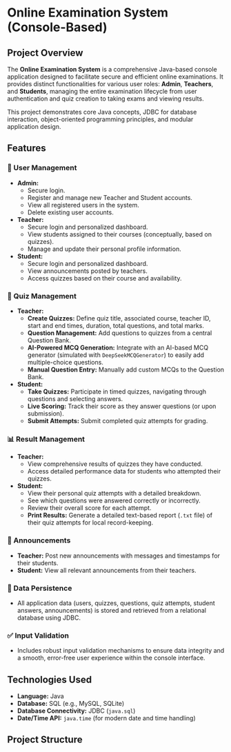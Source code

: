 # Online Examination System (Console-Based)

## Project Overview

The **Online Examination System** is a comprehensive Java-based console application designed to facilitate secure and efficient online examinations. It provides distinct functionalities for various user roles: **Admin**, **Teachers**, and **Students**, managing the entire examination lifecycle from user authentication and quiz creation to taking exams and viewing results.

This project demonstrates core Java concepts, JDBC for database interaction, object-oriented programming principles, and modular application design.

## Features

### 🔐 User Management
* **Admin:**
    * Secure login.
    * Register and manage new Teacher and Student accounts.
    * View all registered users in the system.
    * Delete existing user accounts.
* **Teacher:**
    * Secure login and personalized dashboard.
    * View students assigned to their courses (conceptually, based on quizzes).
    * Manage and update their personal profile information.
* **Student:**
    * Secure login and personalized dashboard.
    * View announcements posted by teachers.
    * Access quizzes based on their course and availability.

### 📝 Quiz Management
* **Teacher:**
    * **Create Quizzes:** Define quiz title, associated course, teacher ID, start and end times, duration, total questions, and total marks.
    * **Question Management:** Add questions to quizzes from a central Question Bank.
    * **AI-Powered MCQ Generation:** Integrate with an AI-based MCQ generator (simulated with `DeepSeekMCQGenerator`) to easily add multiple-choice questions.
    * **Manual Question Entry:** Manually add custom MCQs to the Question Bank.
* **Student:**
    * **Take Quizzes:** Participate in timed quizzes, navigating through questions and selecting answers.
    * **Live Scoring:** Track their score as they answer questions (or upon submission).
    * **Submit Attempts:** Submit completed quiz attempts for grading.

### 📊 Result Management
* **Teacher:**
    * View comprehensive results of quizzes they have conducted.
    * Access detailed performance data for students who attempted their quizzes.
* **Student:**
    * View their personal quiz attempts with a detailed breakdown.
    * See which questions were answered correctly or incorrectly.
    * Review their overall score for each attempt.
    * **Print Results:** Generate a detailed text-based report (`.txt` file) of their quiz attempts for local record-keeping.

### 📢 Announcements
* **Teacher:** Post new announcements with messages and timestamps for their students.
* **Student:** View all relevant announcements from their teachers.

### 💾 Data Persistence
* All application data (users, quizzes, questions, quiz attempts, student answers, announcements) is stored and retrieved from a relational database using JDBC.

### ✅ Input Validation
* Includes robust input validation mechanisms to ensure data integrity and a smooth, error-free user experience within the console interface.

## Technologies Used

* **Language:** Java
* **Database:** SQL (e.g., MySQL, SQLite)
* **Database Connectivity:** JDBC (`java.sql`)
* **Date/Time API:** `java.time` (for modern date and time handling)

## Project Structure
